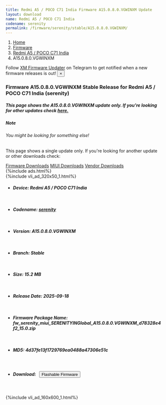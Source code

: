 ```yaml
---
title: Redmi A5 / POCO C71 India Firmware A15.0.8.0.VGWINXM Update
layout: download
name: Redmi A5 / POCO C71 India
codename: serenity
permalink: /firmware/serenity/stable/A15.0.8.0.VGWINXM/
---
```

<nav aria-label="breadcrumb">
    <ol class="breadcrumb">
        <li class="breadcrumb-item"><a href="/">Home</a></li>
        <li class="breadcrumb-item"><a href="/firmware/">Firmware</a></li>
        <li class="breadcrumb-item"><a href="/firmware/serenity/">Redmi A5 / POCO C71 India</a></li>
        <li class="breadcrumb-item active" aria-current="page">A15.0.8.0.VGWINXM</li>
    </ol>
</nav>
<div class="alert alert-primary alert-dismissible fade show" role="alert">
    Follow <a href="https://t.me/XiaomiFirmwareUpdater" class="alert-link">XM Firmware Updater</a> on Telegram to get
    notified when a new firmware releases is out!
    <button type="button" class="close" data-dismiss="alert" aria-label="Close">
        <span aria-hidden="true">&times;</span>
    </button>
</div>
<div class="col-12 mx-auto">
    <h3 class="title bg-light p-2 rounded">Firmware A15.0.8.0.VGWINXM Stable Release for Redmi A5 / POCO C71 India (serenity)</h3>
    <h5>This page shows the A15.0.8.0.VGWINXM update only. If you're looking for other updates check
        <a href="/firmware/serenity/">here.</a></h5>
    <div class="card">
        <div class="card-body">
            <h5 class="card-title">Note</h5>
            <h6 class="card-subtitle mb-2 text-muted">You might be looking for something else!</h6>
            <p class="card-text">This page shows a single update only.
                If you're looking for another update or other downloads check:</p>
            <a href="/firmware/" class="card-link">Firmware Downloads</a>
            <a href="/miui/" class="card-link">MIUI Downloads</a>
            <a href="/vendor/" class="card-link">Vendor Downloads</a>
        </div>
    </div>
    {%include ads.html%}
    <div class="row justify-content-center">
        <div class="col-10" id="downloads">
                    <div class="card card-body">
            {%include vli_ad_320x50_1.html%}
            <ul class="list-unstyled">
                <li style="padding-bottom: 10px;">
                    <h5><b>Device: </b>Redmi A5 / POCO C71 India</h5>
                </li>
                <li style="padding-bottom: 10px;">
                    <h5><b>Codename: </b> <a href="/firmware/serenity/" target="_blank">serenity</a> </h5>
                </li>
                <li style="padding-bottom: 10px;">
                    <h5><b>Version: </b>A15.0.8.0.VGWINXM</h5>
                </li>
                <li style="padding-bottom: 10px;">
                    <h5><b>Branch: </b>Stable</h5>
                </li>
                <li style="padding-bottom: 10px;">
                    <h5><b>Size: </b>15.2 MB</h5>
                </li>
                <li style="padding-bottom: 10px;">
                    <h5><b>Release Date: </b>2025-09-18</h5>
                </li>
                <li style="padding-bottom: 10px;">
                    <h5><b>Firmware Package Name: </b><span id="filename" class="text-dark">fw_serenity_miui_SERENITYINGlobal_A15.0.8.0.VGWINXM_d78328e4f2_15.0.zip</span></h5>
                </li>
                <li style="padding-bottom: 10px;">
                    <h5><b>MD5: </b><span id="md5" class="text-muted">4d37fe13f1729769ea0488a47306e51c</span></h5>
                </li>
                <li style="padding-bottom: 10px;">
                    <h5><b>Download: </b><button type="button" id="download" class="btn btn-primary"
                    style="margin: 7px;" onclick="redirect('fw_serenity_miui_SERENITYINGlobal_A15.0.8.0.VGWINXM_d78328e4f2_15.0.zip'); return false;"><i class="fa fa-download"></i> Flashable Firmware</button></h5>
                </li>
            </ul>
        </div>
        </div>
        {%include vli_ad_160x600_1.html%}
    </div>
</div>
